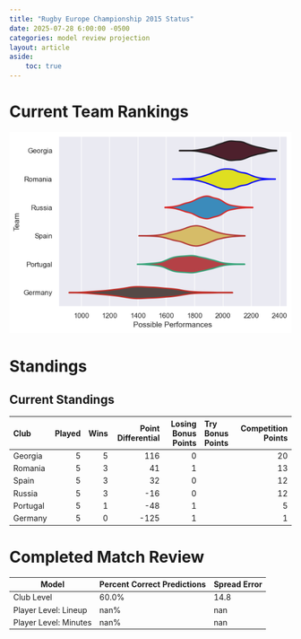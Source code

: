 ```yaml
---  
title: "Rugby Europe Championship 2015 Status"  
date: 2025-07-28 6:00:00 -0500  
categories: model review projection  
layout: article  
aside:  
    toc: true  
---
```

# Current Team Rankings


![Club Rankings](plots/rankings_Rugby_Europe_Championship_2015.png)
# Standings

## Current Standings


| Club     |   Played |   Wins |   Point Differential |   Losing Bonus Points | Try Bonus Points   |   Competition Points |
|:---------|---------:|-------:|---------------------:|----------------------:|:-------------------|---------------------:|
| Georgia  |        5 |      5 |                  116 |                     0 |                    |                   20 |
| Romania  |        5 |      3 |                   41 |                     1 |                    |                   13 |
| Spain    |        5 |      3 |                   32 |                     0 |                    |                   12 |
| Russia   |        5 |      3 |                  -16 |                     0 |                    |                   12 |
| Portugal |        5 |      1 |                  -48 |                     1 |                    |                    5 |
| Germany  |        5 |      0 |                 -125 |                     1 |                    |                    1 |



# Completed Match Review


| Model | Percent Correct Predictions | Spread Error |
| ------ | ------ | ------ |
| Club Level | 60.0% | 14.8 |
| Player Level: Lineup | nan% | nan |
| Player Level: Minutes | nan% | nan |

